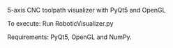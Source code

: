 5-axis CNC toolpath visualizer with PyQt5 and OpenGL

To execute: Run RoboticVisualizer.py

Requirements: PyQt5, OpenGL and NumPy.
